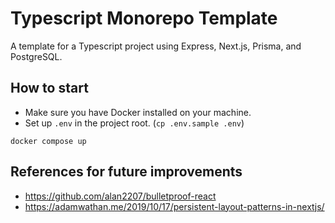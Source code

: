 # Typescript Monorepo Template

A template for a Typescript project using Express, Next.js, Prisma, and PostgreSQL.

## How to start

- Make sure you have Docker installed on your machine.
- Set up `.env` in the project root. (`cp .env.sample .env`)

```
docker compose up
```

## References for future improvements

- https://github.com/alan2207/bulletproof-react
- https://adamwathan.me/2019/10/17/persistent-layout-patterns-in-nextjs/
